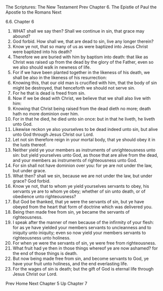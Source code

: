 The Scriptures: The New Testament
Prev
Chapter 6. The Epistle of Paul the Apostle to the Romans
Next

6.6. Chapter 6
1. WHAT shall we say then? Shall we continue in sin, that grace may abound?
2. God forbid. How shall we, that are dead to sin, live any longer therein?
3. Know ye not, that so many of us as were baptized into Jesus Christ were baptized into his death?
4. Therefore we are buried with him by baptism into death: that like as Christ was raised up from the dead by the glory of the Father, even so we also should walk in newness of life.
5. For if we have been planted together in the likeness of his death, we shall be also in the likeness of his resurrection:
6. Knowing this, that our old man is crucified with him, that the body of sin might be destroyed, that henceforth we should not serve sin.
7. For he that is dead is freed from sin.
8. Now if we be dead with Christ, we believe that we shall also live with him:
9. Knowing that Christ being raised from the dead dieth no more; death hath no more dominion over him.
10. For in that he died, he died unto sin once: but in that he liveth, he liveth unto God.
11. Likewise reckon ye also yourselves to be dead indeed unto sin, but alive unto God through Jesus Christ our Lord.
12. Let not sin therefore reign in your mortal body, that ye should obey it in the lusts thereof.
13. Neither yield ye your members as instruments of unrighteousness unto sin: but yield yourselves unto God, as those that are alive from the dead, and your members as instruments of righteousness unto God.
14. For sin shall not have dominion over you: for ye are not under the law, but under grace.
15. What then? shall we sin, because we are not under the law, but under grace? God forbid.
16. Know ye not, that to whom ye yield yourselves servants to obey, his servants ye are to whom ye obey; whether of sin unto death, or of obedience unto righteousness?
17. But God be thanked, that ye were the servants of sin, but ye have obeyed from the heart that form of doctrine which was delivered you.
18. Being then made free from sin, ye became the servants of righteousness.
19. I speak after the manner of men because of the infirmity of your flesh: for as ye have yielded your members servants to uncleanness and to iniquity unto iniquity; even so now yield your members servants to righteousness unto holiness.
20. For when ye were the servants of sin, ye were free from righteousness.
21. What fruit had ye then in those things whereof ye are now ashamed? for the end of those things is death.
22. But now being made free from sin, and become servants to God, ye have your fruit unto holiness, and the end everlasting life.
23. For the wages of sin is death; but the gift of God is eternal life through Jesus Christ our Lord.

Prev
Home
Next
Chapter 5
Up
Chapter 7

